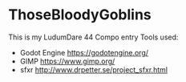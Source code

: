 # ThoseBloodyGoblins
This is my LudumDare 44 Compo entry
Tools used:
- Godot Engine https://godotengine.org/
- GIMP https://www.gimp.org/
- sfxr http://www.drpetter.se/project_sfxr.html
